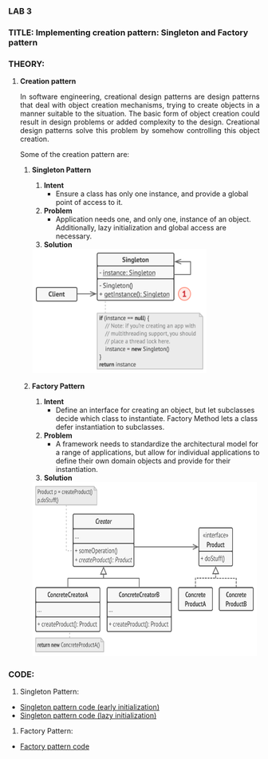 ### LAB 3  

### TITLE: Implementing creation pattern: Singleton and Factory pattern  

### THEORY:
1. **Creation pattern**
	<p style="text-align: justify;">In software engineering, creational design patterns are design patterns that deal with object creation mechanisms, trying to create objects in a manner suitable to the situation. The basic form of object creation could result in design problems or added complexity to the design. Creational design patterns solve this problem by somehow controlling this object creation.</p>
	<p>Some of the creation pattern are:</p>

	1. **Singleton Pattern**  
		1. **Intent**  
			- Ensure a class has only one instance, and provide a global point of access to it.
		1. **Problem**
			- Application needs one, and only one, instance of an object. Additionally, lazy initialization and global access are necessary.  
		1. **Solution**  
		<img src="./singleton.png" alt="Local VCS" title="fig: Local VCS" width="350" height="250" align="centre">

	1. **Factory Pattern**  
		1. **Intent**  
			- Define an interface for creating an object, but let subclasses decide which class to instantiate. Factory Method lets a class defer instantiation to subclasses.
		1. **Problem**
			- A framework needs to standardize the architectural model for a range of applications, but allow for individual applications to define their own domain objects and provide for their instantiation.
		1. **Solution**  
		<img src="./factory.png" alt="Local VCS" title="fig: Local VCS" width="450" height="350" align="centre">

### CODE:
1. Singleton Pattern:
- [Singleton pattern code (early initialization)](./CreationPattern/Singleton/EarlyInitialization/Singleton.java)  
- [Singleton pattern code (lazy initialization)](./CreationPattern/Singleton/LateInitialization/LateInit.java)
1. Factory Pattern:
- [Factory pattern code](./CreationPattern/Factory/Factory.java)